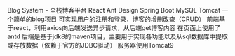 Blog System - 全栈博客平台
React
Ant Design
Spring Boot
MySQL
Tomcat
一个简单的blog项目
可实现用户的注册和登录，博客的增删改查（CRUD）
前端基于react，利用axios向后端发送异步请求，从后端get博客内容
在页面上使用了antd
后端是基于jdk8的maven项目，主要用于实现各功能以及从sql数据库中提取或存放数据（依赖于官方的JDBC驱动）
服务器使用Tomcat9
